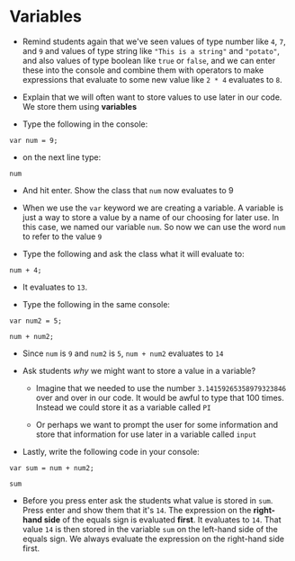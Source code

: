 # Variables

* Remind students again that we've seen values of type number like `4`, `7`, and `9` and values of type string like `"This is a string"` and `"potato"`, and also values of type boolean like `true` or `false`, and we can enter these into the console and combine them with operators to make expressions that evaluate to some new value like `2 * 4` evaluates to `8`.

* Explain that we will often want to store values to use later in our code. We store them using **variables**


* Type the following in the console:

```
var num = 9;
```

* on the next line type:

```
num
```

* And hit enter. Show the class that `num` now evaluates to 9

* When we use the `var` keyword we are creating a variable. A variable is just a way to store a value by a name of our choosing for later use. In this case, we named our variable `num`. So now we can use the word `num` to refer to the value `9`

* Type the following and ask the class what it will evaluate to:

```
num + 4;
```

* It evaluates to `13`.

* Type the following in the same console:

```
var num2 = 5;

num + num2;
```

* Since `num` is `9` and `num2` is `5`, `num + num2` evaluates to `14`

* Ask students *why* we might want to store a value in a variable?

  * Imagine that we needed to use the number `3.14159265358979323846` over and over in our code. It would be awful to type that 100 times. Instead we could store it as a variable called `PI`

  * Or perhaps we want to prompt the user for some information and store that information for use later in a variable called `input`

* Lastly, write the following code in your console:

```
var sum = num + num2;

sum
```

* Before you press enter ask the students what value is stored in `sum`. Press enter and show them that it's `14`. The expression on the **right-hand side** of the equals sign is evaluated **first**. It evaluates to `14`. That value `14` is then stored in the variable `sum` on the left-hand side of the equals sign. We always evaluate the expression on the right-hand side first.
